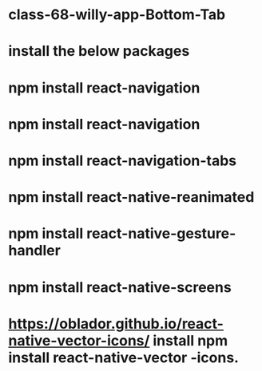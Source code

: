 # class-68-willy-app-Bottom-Tab
# install the below packages
# npm install react-navigation  
# npm install react-navigation   
# npm install react-navigation-tabs 
# npm install react-native-reanimated
# npm install react-native-gesture-handler   
# npm install react-native-screens 
# https://oblador.github.io/react-native-vector-icons/  install npm install react-native-vector -icons.
